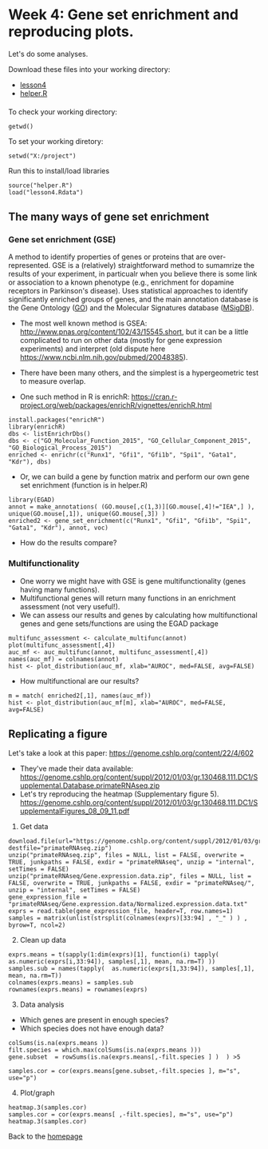 # Week 4: Gene set enrichment and reproducing plots.
Let's do some analyses. 

Download these files into your working directory: 
- [lesson4](../data/lesson4.Rdata) 
- [helper.R](../data/helper.R)

####  
To check your working directory:
```
getwd()
```
To set your working diretory: 
```
setwd("X:/project")
```
Run this to install/load libraries
```
source("helper.R") 
load("lesson4.Rdata")
```


## The many ways of gene set enrichment 
### Gene set enrichment (GSE)
A method to identify properties of genes or proteins that are over-represented. GSE is a (relatively) straightforward method to sumamrize the results of your experiment, in particualr when you believe there is some link or association to a known phenotype (e.g., enrichment for dopamine receptors in Parkinson's disease). Uses statistical approaches to identify significantly enriched groups of genes, and the main annotation database is the Gene Ontology ([GO](http://www.geneontology.org/)) and the Molecular Signatures database ([MSigDB](http://software.broadinstitute.org/gsea/msigdb/index.jsp)). 
- The most well known method is GSEA: http://www.pnas.org/content/102/43/15545.short, but it can be a little complicated to run on other data (mostly for gene expression experiments) and interpret (old dispute here https://www.ncbi.nlm.nih.gov/pubmed/20048385). 
- There have been many others, and the simplest is a hypergeometric test to measure overlap. 

- One such method in R is enrichR: 
https://cran.r-project.org/web/packages/enrichR/vignettes/enrichR.html 

```
install.packages("enrichR")
library(enrichR)
dbs <- listEnrichrDbs()
dbs <- c("GO_Molecular_Function_2015", "GO_Cellular_Component_2015", "GO_Biological_Process_2015")
enriched <- enrichr(c("Runx1", "Gfi1", "Gfi1b", "Spi1", "Gata1", "Kdr"), dbs)
```
- Or, we can build a gene by function matrix and perform our own gene set enrichment (function is in helper.R) 
```
library(EGAD)
annot = make_annotations( (GO.mouse[,c(1,3)][GO.mouse[,4]!="IEA",] ), unique(GO.mouse[,1]), unique(GO.mouse[,3]) )    
enriched2 <- gene_set_enrichment(c("Runx1", "Gfi1", "Gfi1b", "Spi1", "Gata1", "Kdr"), annot, voc)
```
- How do the results compare?

### Multifunctionality 
- One worry we might have with GSE is gene multifunctionality (genes having many functions).  
- Multifunctional genes will return many functions in an enrichment assessment (not very useful!).   
- We can assess our results and genes by calculating how multifunctional genes and gene sets/functions are using the EGAD package 
```
multifunc_assessment <- calculate_multifunc(annot)
plot(multifunc_assessment[,4])
auc_mf <- auc_multifunc(annot, multifunc_assessment[,4])
names(auc_mf) = colnames(annot)
hist <- plot_distribution(auc_mf, xlab="AUROC", med=FALSE, avg=FALSE)
```
- How multifunctional are our results? 
```
m = match( enriched2[,1], names(auc_mf))
hist <- plot_distribution(auc_mf[m], xlab="AUROC", med=FALSE, avg=FALSE)
```

## Replicating a figure
Let's take a look at this paper:  https://genome.cshlp.org/content/22/4/602
- They've made their data available: https://genome.cshlp.org/content/suppl/2012/01/03/gr.130468.111.DC1/Supplemental.Database.primateRNAseq.zip    
- Let's try reproducing the heatmap (Supplementary figure 5).  https://genome.cshlp.org/content/suppl/2012/01/03/gr.130468.111.DC1/SupplementalFigures_08_09_11.pdf 

1. Get data 

```
download.file(url="https://genome.cshlp.org/content/suppl/2012/01/03/gr.130468.111.DC1/Supplemental.Database.primateRNAseq.zip", destfile="primateRNAseq.zip")
unzip("primateRNAseq.zip", files = NULL, list = FALSE, overwrite = TRUE, junkpaths = FALSE, exdir = "primateRNAseq", unzip = "internal", setTimes = FALSE)
unzip("primateRNAseq/Gene.expression.data.zip", files = NULL, list = FALSE, overwrite = TRUE, junkpaths = FALSE, exdir = "primateRNAseq/", unzip = "internal", setTimes = FALSE)
gene_expression_file = "primateRNAseq/Gene.expression.data/Normalized.expression.data.txt" 
exprs = read.table(gene_expression_file, header=T, row.names=1) 
samples = matrix(unlist(strsplit(colnames(exprs)[33:94] , "_" ) ) , byrow=T, ncol=2)
```
2. Clean up data
```
exprs.means = t(sapply(1:dim(exprs)[1], function(i) tapply(  as.numeric(exprs[i,33:94]), samples[,1], mean, na.rm=T) ))
samples.sub = names(tapply(  as.numeric(exprs[1,33:94]), samples[,1], mean, na.rm=T)) 
colnames(exprs.means) = samples.sub
rownames(exprs.means) = rownames(exprs)
```
3. Data analysis 
- Which genes are present in enough species?
- Which species does not have enough data?
```
colSums(is.na(exprs.means ))
filt.species = which.max(colSums(is.na(exprs.means )))
gene.subset  = rowSums(is.na(exprs.means[,-filt.species ] )  ) >5  

samples.cor = cor(exprs.means[gene.subset,-filt.species ], m="s", use="p")
```
4. Plot/graph 

```
heatmap.3(samples.cor)
samples.cor = cor(exprs.means[ ,-filt.species], m="s", use="p")
heatmap.3(samples.cor)
``` 



Back to the [homepage](../README.md)

